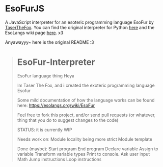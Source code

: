 # EsoFurJS
A JavaScript interpreter for an esoteric programming language EsoFur by [TaserTheFox](https://github.com/TaserTheFox). You can find the original interpreter for Python [here](https://github.com/TaserTheFox/EsoFur-Interpreter/) and the EsoLangs wiki page [here](https://esolangs.org/wiki/EsoFur). x3

Anyawayyy~ here is the original README :3

> # EsoFur-Interpreter
> EsoFur language thing
> Heya
> 
> Im Taser The Fox, and i created the exoteric programming language Esofur
> 
> Some mild documentation of how the language works can be found here:
> https://esolangs.org/wiki/EsoFur
> 
> Feel free to fork this project, and/or send pull requests (or whatever, thing that you do to suggest changes to the code)
> 
> STATUS:
> it is currently WIP
> 
> 
> Needs work on:
> Module locality being more strict
> Module template
> 
> 
> 
> Done (maybe):
> Start program
> End program
> Declare variable
> Assign to variable
> Transform variable types
> Print to console.
> Ask user input
> Math
> Jump instructions
> Loop instructions